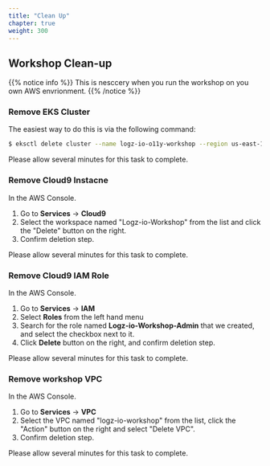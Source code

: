 ```yaml
---
title: "Clean Up"
chapter: true
weight: 300
---
```


## Workshop Clean-up

{{% notice info %}}
This is nesccery when you run the workshop on you own AWS envrionment.
{{% /notice %}}

### Remove EKS Cluster
The easiest way to do this is via the following command:

```bash
$ eksctl delete cluster --name logz-io-o11y-workshop --region us-east-1

```

Please allow several minutes for this task to complete.

### Remove Cloud9 Instacne
In the AWS Console.

1. Go to **Services** -> **Cloud9** 
2. Select the workspace named "Logz-io-Workshop" from the list and click the "Delete" button on the right.
3. Confirm deletion step.

Please allow several minutes for this task to complete.

### Remove Cloud9 IAM Role 
In the AWS Console.

1. Go to **Services** -> **IAM** 
2. Select **Roles** from the left hand menu
3. Search for the role named **Logz-io-Workshop-Admin** that we created, and select the checkbox next to it.
4. Click **Delete** button on the right, and confirm deletion step.

Please allow several minutes for this task to complete.

### Remove workshop VPC 
In the AWS Console.

1. Go to **Services** -> **VPC** 
2. Select the VPC named "logz-io-workshop" from the list, click the "Action" button on the right and select "Delete VPC".
3. Confirm deletion step.

Please allow several minutes for this task to complete.

